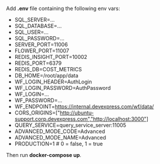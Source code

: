 Add **.env** file containing the following env vars:
- SQL_SERVER=...
- SQL_DATABASE=...
- SQL_USER=...
- SQL_PASSWORD=...
- SERVER_PORT=11006
- FLOWER_PORT=11007
- REDIS_INSIGHT_PORT=10002
- REDIS_PORT=6379
- REDIS_DB=COST_METRICS
- DB_HOME=/root/app/data
- WF_LOGIN_HEADER=AuthLogin
- WF_LOGIN_PASSWORD=AuthPassword
- WF_LOGIN=...
- WF_PASSWORD=...
- WF_ENDPOINT=https://internal.devexpress.com/wf/data/
- CORS_ORIGINS=["http://ubuntu-support.corp.devexpress.com","http://localhost:3000"]
- QUERY_SERVICE=query_service_server:11005
- ADVANCED_MODE_CODE=Advanced
- ADVANCED_MODE_NAME=Advanced
- PRODUCTION=1 # 0 = false, 1 = true

Then run <b>docker-compose up</b>.